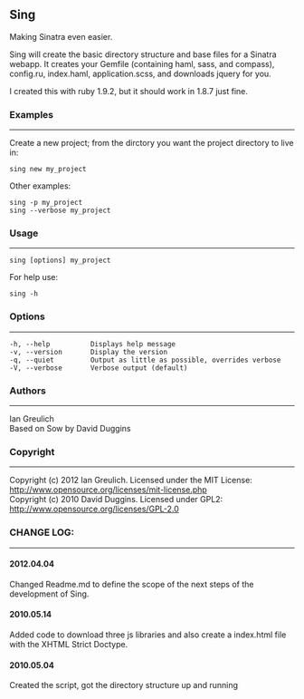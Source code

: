 ## Sing
Making Sinatra even easier.

Sing will create the basic directory structure and base files for a Sinatra 
webapp. It creates your Gemfile (containing haml, sass, and compass), 
config.ru, index.haml, application.scss, and downloads jquery for you.

I created this with ruby 1.9.2, but it should work in 1.8.7 just fine.

### Examples
---
Create a new project; from the dirctory you want the project directory
to live in:

    sing new my_project

Other examples:

    sing -p my_project
    sing --verbose my_project

### Usage
---
    sing [options] my_project

For help use:

    sing -h

### Options
---
    -h, --help          Displays help message  
    -v, --version       Display the version  
    -q, --quiet         Output as little as possible, overrides verbose  
    -V, --verbose       Verbose output (default)

### Authors
---
  Ian Greulich  
  Based on Sow by David Duggins

### Copyright
---
  Copyright (c) 2012 Ian Greulich. Licensed under the MIT License:  
  http://www.opensource.org/licenses/mit-license.php  
  Copyright (c) 2010 David Duggins. Licensed under GPL2:  
  http://www.opensource.org/licenses/GPL-2.0

### CHANGE LOG:
---
#### 2012.04.04
Changed Readme.md to define the scope of the next steps of the development of Sing.
#### 2010.05.14
Added code to download three js libraries and also create a index.html file with the XHTML Strict Doctype.
#### 2010.05.04
Created the script, got the directory structure up and running
